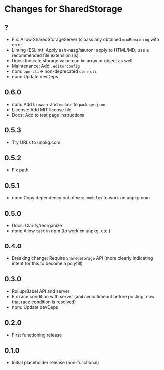# Changes for SharedStorage

## ?

- Fix: Allow SharedStorageServer to pass any obtained `maxRemaining`
  with error
- Linting (ESLint): Apply ash-nazg/sauron; apply to HTML/MD; use
  a recommended file extension (js)
- Docs: Indicate storage value can be array or object as well
- Maintenance: Add `.editorconfig`
- npm: `opn-cli`-> non-deprecated `open-cli`
- npm: Update devDeps

## 0.6.0

- npm: Add `browser` and `module` to `package.json`
- License: Add MIT license file
- Docs: Add to test page instructions

## 0.5.3

- Try URLs to unpkg.com

## 0.5.2

- Fix path

## 0.5.1

- npm: Copy dependency out of `node_modules` to work on unpkg.com

## 0.5.0

- Docs: Clarify/reorganize
- npm: Allow `test` in npm (to work on unpkg, etc.)

## 0.4.0

- Breaking change: Require `SharedStorage` API (more clearly indicating
  intent for this to become a polyfill)

## 0.3.0

- Rollup/Babel API and server
- Fix race condition with server (and avoid timeout before posting,
  now that race condition is resolved)
- npm: Update devDeps

## 0.2.0

- First functioning release

## 0.1.0

- Initial placeholder release (non-functional)
